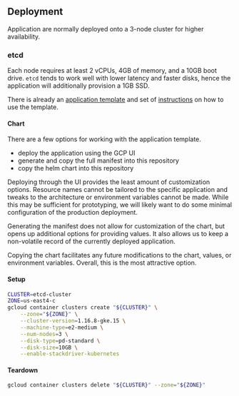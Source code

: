 ## Deployment
Application are normally deployed onto a 3-node cluster for higher availability.

### etcd
Each node requires at least 2 vCPUs, 4GB of memory, and a 10GB boot drive. `etcd` tends to work well with lower latency
and faster disks, hence the application will additionally provision a 1GB SSD.

There is already an [application template](https://console.cloud.google.com/marketplace/details/google/etcd) and set of
[instructions](https://github.com/GoogleCloudPlatform/click-to-deploy/blob/master/k8s/etcd/README.md) on how to use the
template.

#### Chart
There are a few options for working with the application template.
 * deploy the application using the GCP UI
 * generate and copy the full manifest into this repository
 * copy the helm chart into this repository

Deploying through the UI provides the least amount of customization options. Resource names cannot be tailored to the
specific application and tweaks to the architecture or environment variables cannot be made. While this may be
sufficient for prototyping, we will likely want to do some minimal configuration of the production deployment.

Generating the manifest does not allow for customization of the chart, but opens up additional options for providing
values. It also allows us to keep a non-volatile record of the currently deployed application.

Copying the chart facilitates any future modifications to the chart, values, or environment variables. Overall, this is
the most attractive option.

#### Setup
```bash
CLUSTER=etcd-cluster
ZONE=us-east4-c
gcloud container clusters create "${CLUSTER}" \
    --zone="${ZONE}" \
    --cluster-version=1.16.8-gke.15 \
    --machine-type=e2-medium \
    --num-nodes=3 \
    --disk-type=pd-standard \
    --disk-size=10GB \
    --enable-stackdriver-kubernetes
```

#### Teardown
```bash
gcloud container clusters delete "${CLUSTER}" --zone="${ZONE}"
```
